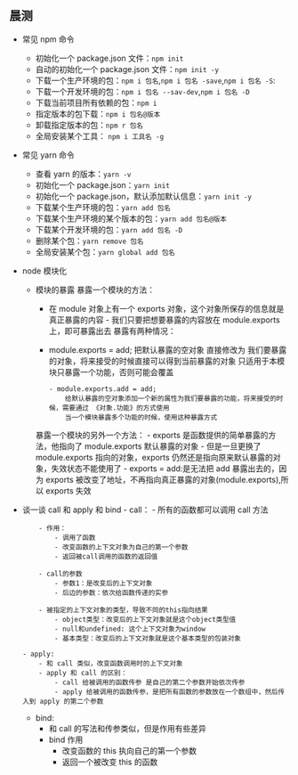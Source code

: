 ## 晨测

- 常见 npm 命令

  - 初始化一个 package.json 文件：`npm init`
  - 自动的初始化一个 package.json 文件：`npm init -y`
  - 下载一个生产环境的包：`npm i 包名`,`npm i 包名 -save`,`npm i 包名 -S`:
  - 下载一个开发环境的包：`npm i 包名 --sav-dev`,`npm i 包名 -D`
  - 下载当前项目所有依赖的包：`npm i`
  - 指定版本的包下载：`npm i 包名@版本`
  - 卸载指定版本的包：`npm r 包名`
  - 全局安装某个工具： `npm i 工具名 -g`

- 常见 yarn 命令

  - 查看 yarn 的版本：`yarn -v`
  - 初始化一个 package.json：`yarn init`
  - 初始化一个 package.json，默认添加默认信息：`yarn init -y`
  - 下载某个生产环境的包：`yarn add 包名`
  - 下载某个生产环境的某个版本的包：`yarn add 包名@版本`
  - 下载某个开发环境的包：`yarn add 包名 -D`
  - 删除某个包：`yarn remove 包名`
  - 全局安装某个包：`yarn global add 包名`

- node 模块化

  - 模块的暴露
    暴露一个模块的方法：

    - 在 module 对象上有一个 exports 对象，这个对象所保存的信息就是真正暴露的内容 - 我们只要把想要暴露的内容放在 module.exports 上，即可暴露出去
      暴露有两种情况：
    - module.exports = add;
      把默认暴露的空对象 直接修改为 我们要暴露的对象，将来接受的时候直接可以得到当前暴露的对象
      只适用于本模块只暴露一个功能，否则可能会覆盖

          - module.exports.add = add;
              给默认暴露的空对象添加一个新的属性为我们要暴露的功能，将来接受的时候，需要通过 《对象.功能》的方式使用
              当一个模块暴露多个功能的时候，使用这种暴露方式

    暴露一个模块的另外一个方法： - exports 是函数提供的简单暴露的方法，他指向了 module.exports 默认暴露的对象 - 但是一旦更换了 module.exports 指向的对象，exports 仍然还是指向原来默认暴露的对象，失效状态不能使用了 - exports = add:是无法把 add 暴露出去的，因为 exports 被改变了地址，不再指向真正暴露的对象(module.exports),所以 exports 失效

- 谈一谈 call 和 apply 和 bind - call： - 所有的函数都可以调用 call 方法

          - 作用：
              - 调用了函数
              - 改变函数的上下文对象为自己的第一个参数
              - 返回被call调用的函数的返回值

          - call的参数
              - 参数1：是改变后的上下文对象
              - 后边的参数：依次给函数传递的实参

          - 被指定的上下文对象的类型，导致不同的this指向结果
              - object类型：改变后的上下文对象就是这个object类型值
              - null和undefined: 这个上下文对象为window
              - 基本类型：改变后的上下文对象就是这个基本类型的包装对象

      - apply:
          - 和 call 类似，改变函数调用时的上下文对象
          - apply 和 call 的区别：
              - call 给被调用的函数传参 是自己的第二个参数开始依次传参
              - apply 给被调用的函数传参，是把所有函数的参数放在一个数组中，然后传入到 apply 的第二个参数

  - bind:
    - 和 call 的写法和传参类似，但是作用有些差异
    - bind 作用
      - 改变函数的 this 执向自己的第一个参数
      - 返回一个被改变 this 的函数
